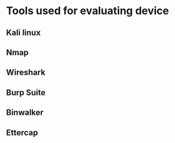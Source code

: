# Tools used for evaluating device

## Kali linux

## Nmap

## Wireshark

## Burp Suite

## Binwalker

## Ettercap
